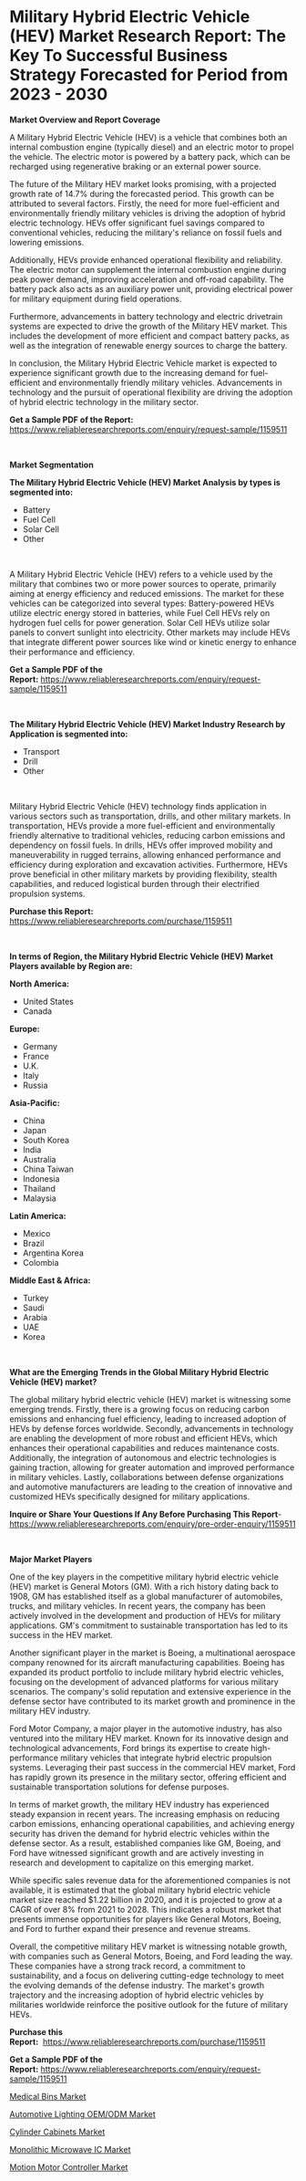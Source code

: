 <p><h1>Military Hybrid Electric Vehicle (HEV) Market Research Report: The Key To Successful Business Strategy Forecasted for Period from 2023 - 2030</h1></p><p><strong>Market Overview and Report Coverage</strong></p>
<p><p>A Military Hybrid Electric Vehicle (HEV) is a vehicle that combines both an internal combustion engine (typically diesel) and an electric motor to propel the vehicle. The electric motor is powered by a battery pack, which can be recharged using regenerative braking or an external power source.</p><p>The future of the Military HEV market looks promising, with a projected growth rate of 14.7% during the forecasted period. This growth can be attributed to several factors. Firstly, the need for more fuel-efficient and environmentally friendly military vehicles is driving the adoption of hybrid electric technology. HEVs offer significant fuel savings compared to conventional vehicles, reducing the military's reliance on fossil fuels and lowering emissions.</p><p>Additionally, HEVs provide enhanced operational flexibility and reliability. The electric motor can supplement the internal combustion engine during peak power demand, improving acceleration and off-road capability. The battery pack also acts as an auxiliary power unit, providing electrical power for military equipment during field operations.</p><p>Furthermore, advancements in battery technology and electric drivetrain systems are expected to drive the growth of the Military HEV market. This includes the development of more efficient and compact battery packs, as well as the integration of renewable energy sources to charge the battery.</p><p>In conclusion, the Military Hybrid Electric Vehicle market is expected to experience significant growth due to the increasing demand for fuel-efficient and environmentally friendly military vehicles. Advancements in technology and the pursuit of operational flexibility are driving the adoption of hybrid electric technology in the military sector.</p></p>
<p><strong>Get a Sample PDF of the Report:</strong> <a href="https://www.reliableresearchreports.com/enquiry/request-sample/1159511">https://www.reliableresearchreports.com/enquiry/request-sample/1159511</a></p>
<p>&nbsp;</p>
<p><strong>Market Segmentation</strong></p>
<p><strong>The Military Hybrid Electric Vehicle (HEV) Market Analysis by types is segmented into:</strong></p>
<p><ul><li>Battery</li><li>Fuel Cell</li><li>Solar Cell</li><li>Other</li></ul></p>
<p>&nbsp;</p>
<p><p>A Military Hybrid Electric Vehicle (HEV) refers to a vehicle used by the military that combines two or more power sources to operate, primarily aiming at energy efficiency and reduced emissions. The market for these vehicles can be categorized into several types: Battery-powered HEVs utilize electric energy stored in batteries, while Fuel Cell HEVs rely on hydrogen fuel cells for power generation. Solar Cell HEVs utilize solar panels to convert sunlight into electricity. Other markets may include HEVs that integrate different power sources like wind or kinetic energy to enhance their performance and efficiency.</p></p>
<p><strong>Get a Sample PDF of the Report:</strong>&nbsp;<a href="https://www.reliableresearchreports.com/enquiry/request-sample/1159511">https://www.reliableresearchreports.com/enquiry/request-sample/1159511</a></p>
<p>&nbsp;</p>
<p><strong>The Military Hybrid Electric Vehicle (HEV) Market Industry Research by Application is segmented into:</strong></p>
<p><ul><li>Transport</li><li>Drill</li><li>Other</li></ul></p>
<p>&nbsp;</p>
<p><p>Military Hybrid Electric Vehicle (HEV) technology finds application in various sectors such as transportation, drills, and other military markets. In transportation, HEVs provide a more fuel-efficient and environmentally friendly alternative to traditional vehicles, reducing carbon emissions and dependency on fossil fuels. In drills, HEVs offer improved mobility and maneuverability in rugged terrains, allowing enhanced performance and efficiency during exploration and excavation activities. Furthermore, HEVs prove beneficial in other military markets by providing flexibility, stealth capabilities, and reduced logistical burden through their electrified propulsion systems.</p></p>
<p><strong>Purchase this Report:</strong>&nbsp; <a href="https://www.reliableresearchreports.com/purchase/1159511">https://www.reliableresearchreports.com/purchase/1159511</a></p>
<p>&nbsp;</p>
<p><strong>In terms of Region, the Military Hybrid Electric Vehicle (HEV) Market Players available by Region are:</strong></p>
<p>
    <p> <strong> North America: </strong>
        <ul>
            <li>United States</li>
            <li>Canada</li>
        </ul>
        </p> 
    <p> <strong> Europe: </strong>
        <ul>
            <li>Germany</li>
            <li>France</li>
            <li>U.K.</li>
            <li>Italy</li>
            <li>Russia</li>
        </ul>
        </p> 
    <p> <strong> Asia-Pacific: </strong>
        <ul>
            <li>China</li>
            <li>Japan</li>
            <li>South Korea</li>
            <li>India</li>
            <li>Australia</li>
            <li>China Taiwan</li>
            <li>Indonesia</li>
            <li>Thailand</li>
            <li>Malaysia</li>
        </ul>
        </p> 
    <p> <strong> Latin America: </strong>
        <ul>
            <li>Mexico</li>
            <li>Brazil</li>
            <li>Argentina Korea</li>
            <li>Colombia</li>
        </ul>
        </p> 
    <p> <strong> Middle East & Africa: </strong>
        <ul>
            <li>Turkey</li>
            <li>Saudi</li>
            <li>Arabia</li>
            <li>UAE</li>
            <li>Korea</li>
        </ul>
    </p>
    </p>
<p>&nbsp;</p>
<p><strong>What are the Emerging Trends in the Global Military Hybrid Electric Vehicle (HEV) market?</strong></p>
<p><p>The global military hybrid electric vehicle (HEV) market is witnessing some emerging trends. Firstly, there is a growing focus on reducing carbon emissions and enhancing fuel efficiency, leading to increased adoption of HEVs by defense forces worldwide. Secondly, advancements in technology are enabling the development of more robust and efficient HEVs, which enhances their operational capabilities and reduces maintenance costs. Additionally, the integration of autonomous and electric technologies is gaining traction, allowing for greater automation and improved performance in military vehicles. Lastly, collaborations between defense organizations and automotive manufacturers are leading to the creation of innovative and customized HEVs specifically designed for military applications.</p></p>
<p><strong>Inquire or Share Your Questions If Any Before Purchasing This Report</strong>- <a href="https://www.reliableresearchreports.com/enquiry/pre-order-enquiry/1159511">https://www.reliableresearchreports.com/enquiry/pre-order-enquiry/1159511</a></p>
<p>&nbsp;</p>
<p><strong>Major Market Players</strong></p>
<p><p>One of the key players in the competitive military hybrid electric vehicle (HEV) market is General Motors (GM). With a rich history dating back to 1908, GM has established itself as a global manufacturer of automobiles, trucks, and military vehicles. In recent years, the company has been actively involved in the development and production of HEVs for military applications. GM's commitment to sustainable transportation has led to its success in the HEV market.</p><p>Another significant player in the market is Boeing, a multinational aerospace company renowned for its aircraft manufacturing capabilities. Boeing has expanded its product portfolio to include military hybrid electric vehicles, focusing on the development of advanced platforms for various military scenarios. The company's solid reputation and extensive experience in the defense sector have contributed to its market growth and prominence in the military HEV industry.</p><p>Ford Motor Company, a major player in the automotive industry, has also ventured into the military HEV market. Known for its innovative design and technological advancements, Ford brings its expertise to create high-performance military vehicles that integrate hybrid electric propulsion systems. Leveraging their past success in the commercial HEV market, Ford has rapidly grown its presence in the military sector, offering efficient and sustainable transportation solutions for defense purposes.</p><p>In terms of market growth, the military HEV industry has experienced steady expansion in recent years. The increasing emphasis on reducing carbon emissions, enhancing operational capabilities, and achieving energy security has driven the demand for hybrid electric vehicles within the defense sector. As a result, established companies like GM, Boeing, and Ford have witnessed significant growth and are actively investing in research and development to capitalize on this emerging market.</p><p>While specific sales revenue data for the aforementioned companies is not available, it is estimated that the global military hybrid electric vehicle market size reached $1.22 billion in 2020, and it is projected to grow at a CAGR of over 8% from 2021 to 2028. This indicates a robust market that presents immense opportunities for players like General Motors, Boeing, and Ford to further expand their presence and revenue streams.</p><p>Overall, the competitive military HEV market is witnessing notable growth, with companies such as General Motors, Boeing, and Ford leading the way. These companies have a strong track record, a commitment to sustainability, and a focus on delivering cutting-edge technology to meet the evolving demands of the defense industry. The market's growth trajectory and the increasing adoption of hybrid electric vehicles by militaries worldwide reinforce the positive outlook for the future of military HEVs.</p></p>
<p><strong>Purchase this Report:</strong>&nbsp;&nbsp;<a href="https://www.reliableresearchreports.com/purchase/1159511">https://www.reliableresearchreports.com/purchase/1159511</a></p>
<p></p>
<p><strong>Get a Sample PDF of the Report:</strong>&nbsp;<a href="https://www.reliableresearchreports.com/enquiry/request-sample/1159511">https://www.reliableresearchreports.com/enquiry/request-sample/1159511</a></p>
<p><p><a href="https://www.linkedin.com/pulse/medical-bins-market-research-report-provides-thorough-industry-bfode/">Medical Bins Market</a></p><p><a href="https://github.com/Krish2023na/Market-Research-Report-List-1/blob/main/automotive-lighting-oemodm-market.md">Automotive Lighting OEM/ODM Market</a></p><p><a href="https://www.linkedin.com/pulse/decoding-cylinder-cabinets-market-deep-dive-latest-trends-gz8ee/">Cylinder Cabinets Market</a></p><p><a href="https://medium.com/@santosh99915121/monolithic-microwave-ic-market-size-reveals-the-best-marketing-channels-in-global-industry-caab71c6081f">Monolithic Microwave IC Market</a></p><p><a href="https://medium.com/@shubham99912151/motion-motor-controller-market-share-evolution-and-market-growth-trends-2023-2030-2f15f60e20bb">Motion Motor Controller Market</a></p></p>